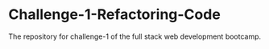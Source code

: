 # Challenge-1-Refactoring-Code
The repository for challenge-1 of the full stack web development bootcamp.
